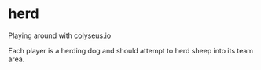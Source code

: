 # herd

Playing around with [colyseus.io](https://www.colyseus.io/)

Each player is a herding dog and should attempt to herd sheep into its team area.